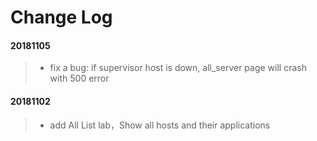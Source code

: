 # Change Log

#### 20181105
>- fix a bug: if supervisor host is down, all_server page will crash with 500 error

#### 20181102
>- add All List lab，Show all hosts and their applications